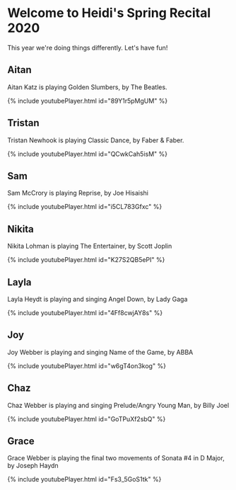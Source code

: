 # Welcome to Heidi's Spring Recital 2020

This year we're doing things differently. Let's have fun!

## Aitan 
Aitan Katz is playing Golden Slumbers, by The Beatles.

{% include youtubePlayer.html id="89Y1r5pMgUM" %}


## Tristan 
Tristan Newhook is playing Classic Dance, by Faber & Faber. 

{% include youtubePlayer.html id="QCwkCah5isM" %}

## Sam
Sam McCrory is playing Reprise, by Joe Hisaishi

{% include youtubePlayer.html id="i5CL783Gfxc" %}

## Nikita
Nikita Lohman is playing The Entertainer, by Scott Joplin

{% include youtubePlayer.html id="K27S2QB5ePI" %}


## Layla
Layla Heydt is playing and singing Angel Down, by Lady Gaga

{% include youtubePlayer.html id="4Ff8cwjAY8s" %}

## Joy
Joy Webber is playing and singing Name of the Game, by ABBA

{% include youtubePlayer.html id="w6gT4on3kog" %}

## Chaz
Chaz Webber is playing and singing Prelude/Angry Young Man, by Billy Joel

{% include youtubePlayer.html id="GoTPuXf2sbQ" %}

## Grace
Grace Webber is playing the final two movements of Sonata #4 in D Major, by Joseph Haydn

{% include youtubePlayer.html id="Fs3_5GoS1tk" %}
